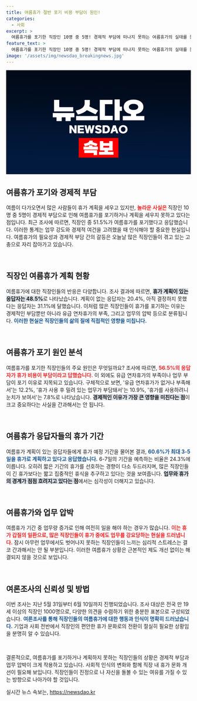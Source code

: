 ```yaml
---
title: 여름휴가 절반 포기 비용 부담이 원인!
categories:
  - 사회
excerpt: >
  여름휴가를 포기한 직장인 10명 중 5명! 경제적 부담에 떠나지 못하는 여름휴가의 실태를 들여다보자. 과연 이들은 어떤 이유로 휴가를 보류했을까? 클릭해서 확인하세요!
feature_text: >
  여름휴가를 포기한 직장인 10명 중 5명! 경제적 부담에 떠나지 못하는 여름휴가의 실태를 들여다보자. 과연 이들은 어떤 이유로 휴가를 보류했을까? 클릭해서 확인하세요!
image: '/assets/img/newsdao_breakingnews.jpg'
---
```


<p><img src="/assets/img/newsdao_breakingnews.jpg" alt="cryptoinkorea 속보" /></p>

<h2 data-ke-size="size26">여름휴가 포기와 경제적 부담</h2>

<p>여름이 다가오면서 많은 사람들이 휴가 계획을 세우고 있지만, <b><span style="color: #ee2323;">놀라운 사실은 </span></b>직장인 10명 중 5명이 경제적 부담으로 인해 여름휴가를 포기하거나 계획을 세우지 못하고 있다는 점입니다. 최근 조사에 따르면, 직장인 중 51.5%가 여름휴가를 포기했다고 응답했습니다. 이러한 통계는 업무 강도와 경제적 여건을 고려했을 때 인식해야 할 중요한 현실입니다. 여름휴가의 필요성과 경제적 부담 간의 갈등은 오늘날 많은 직장인들이 겪고 있는 고충으로 자리 잡아가고 있습니다. </p>

<p data-ke-size="size16">&nbsp;</p>

<h2 data-ke-size="size26">직장인 여름휴가 계획 현황</h2>

<p>여름휴가에 대한 직장인들의 반응은 다양합니다. 조사 결과에 따르면, <b><span style="background-color: #21538527;">휴가 계획이 있는 응답자는 48.5%</span></b>로 나타났습니다. 계획이 없는 응답자는 20.4%, 아직 결정하지 못했다는 응답자는 31.1%에 달했습니다. 이처럼 많은 직장인들이 휴가를 포기하는 이유는 경제적인 부담뿐만 아니라 유급 연차휴가의 부족, 그리고 업무의 압박 등으로 분류됩니다. <b><span style="color: #1a5490;">이러한 현실은 직장인들의 삶의 질에 직접적인 영향을 미칩니다.</span></b></p>

<p data-ke-size="size16">&nbsp;</p>

<h2 data-ke-size="size26">여름휴가 포기 원인 분석</h2>

<p>여름휴가를 포기한 직장인들의 주요 원인은 무엇일까요? 조사에 따르면, <b><span style="color: #ee2323;">56.5%의 응답자가 휴가 비용이 부담이라고 답했습니다.</span></b> 이 외에도 유급 연차휴가의 부족이나 업무 부담이 포기 이유로 지목되고 있습니다. 구체적으로 보면, '유급 연차휴가가 없거나 부족해서'는 12.2%, '휴가 사용 후 밀려 있는 업무가 부담돼서'는 10.9%, '휴가를 사용하려니 눈치가 보여서'는 7.8%로 나타났습니다. <b><span style="background-color: #21538527;">경제적인 이유가 가장 큰 영향을 미친다는 점</span></b>이 크고 중요하다는 사실을 간과해서는 안 됩니다.</p>

<p data-ke-size="size16">&nbsp;</p>

<h2 data-ke-size="size26">여름휴가 응답자들의 휴가 기간</h2>

<p>여름휴가 계획이 있는 응답자들에게 휴가 예정 기간을 물어본 결과, <b><span style="color: #1a5490;">60.6%가 최대 3-5일을 휴가로 계획하고 있다고 응답했습니다.</span></b> 6-7일의 기간을 예측하는 비율은 24.3%에 이릅니다. 오히려 짧은 기간의 휴가를 선호하는 경향이 다소 두드러지며, 많은 직장인들이 긴 휴가보다는 짧고 집중적인 휴식을 추구하고 있다는 것을 보여줍니다. <b><span style="background-color: #21538527;">업무와 휴가의 경계가 점점 흐려지고 있다는 점</span></b>에서는 심각성이 더해지고 있습니다.</p>

<p data-ke-size="size16">&nbsp;</p>

<h2 data-ke-size="size26">여름휴가와 업무 압박</h2>

<p>여름휴가 기간 중 업무량 증가로 인해 여전히 일을 해야 하는 경우가 많습니다. <b><span style="color: #ee2323;">이는 휴가 갑질의 일환으로, 많은 직장인들이 휴가 중에도 업무를 강요당하는 현실을 드러냅니다.</span></b> 잠시 아무런 업무에서도 벗어나지 못하는 직장인들이 느끼는 심리적 스트레스는 결코 간과해서는 안 될 부분입니다. 이러한 여름휴가 상황은 근본적인 제도 개선 없이는 해결되지 않을 것으로 보입니다.</p>

<p data-ke-size="size16">&nbsp;</p>

<h2 data-ke-size="size26">여론조사의 신뢰성 및 방법</h2>

<p>이번 조사는 지난 5월 31일부터 6월 10일까지 진행되었습니다. 조사 대상은 전국 만 19세 이상의 직장인 1000명으로, 다양한 의견을 수렴하기 위한 충분한 표본으로 구성되었습니다. <b><span style="color: #1a5490;">여론조사를 통해 직장인들의 여름휴가에 대한 행동과 인식이 명확히 드러났습니다.</span></b> 기업과 사회 전반에서 직장인의 편안한 휴가 문화로의 전환이 절실히 필요한 상황임을 분명히 알 수 있습니다.</p>

<p data-ke-size="size16">&nbsp;</p>

<p>결론적으로, 여름휴가를 포기하거나 계획하지 못하는 직장인들의 상황은 경제적 부담과 업무 압박이 크게 작용하고 있습니다. 사회적 인식의 변화와 함께 직장 내 휴가 문화 개선이 필요해 보입니다. 직장인들이 진정으로 나 자신을 돌볼 수 있는 여유를 가질 수 있는 방향으로 나아가야 할 것입니다.</p>
실시간 뉴스 속보는, <a href="https://newsdao.kr" rel="dofollow">https://newsdao.kr</a>


